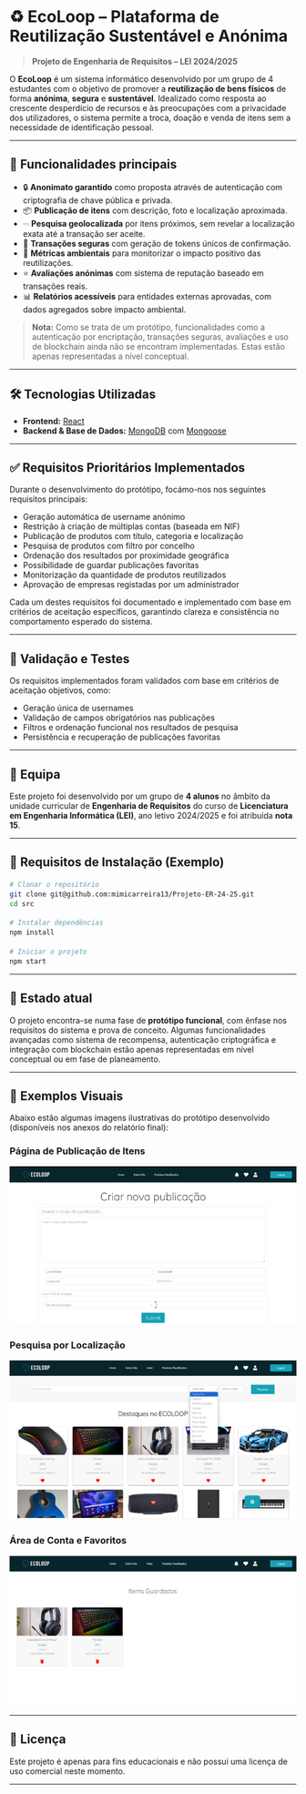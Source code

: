 # ♻️ EcoLoop – Plataforma de Reutilização Sustentável e Anónima

> **Projeto de Engenharia de Requisitos – LEI 2024/2025**

O **EcoLoop** é um sistema informático desenvolvido por um grupo de 4 estudantes com o objetivo de promover a **reutilização de bens físicos** de forma **anónima**, **segura** e **sustentável**. Idealizado como resposta ao crescente desperdício de recursos e às preocupações com a privacidade dos utilizadores, o sistema permite a troca, doação e venda de itens sem a necessidade de identificação pessoal.

---

## 🚀 Funcionalidades principais

- 🔒 **Anonimato garantido** como proposta através de autenticação com criptografia de chave pública e privada.
- 📦 **Publicação de itens** com descrição, foto e localização aproximada.
- 🖘️ **Pesquisa geolocalizada** por itens próximos, sem revelar a localização exata até a transação ser aceite.
- 🪹 **Transações seguras** com geração de tokens únicos de confirmação.
- 🌱 **Métricas ambientais** para monitorizar o impacto positivo das reutilizações.
- ⭐ **Avaliações anónimas** com sistema de reputação baseado em transações reais.
- 📊 **Relatórios acessíveis** para entidades externas aprovadas, com dados agregados sobre impacto ambiental.

> **Nota:** Como se trata de um protótipo, funcionalidades como a autenticação por encriptação, transações seguras, avaliações e uso de blockchain ainda não se encontram implementadas. Estas estão apenas representadas a nível conceptual.

---

## 🛠️ Tecnologias Utilizadas

- **Frontend:** [React](https://reactjs.org/)
- **Backend & Base de Dados:** [MongoDB](https://www.mongodb.com/) com [Mongoose](https://mongoosejs.com/)

---

## ✅ Requisitos Prioritários Implementados

Durante o desenvolvimento do protótipo, focámo-nos nos seguintes requisitos principais:

- Geração automática de username anónimo
- Restrição à criação de múltiplas contas (baseada em NIF)
- Publicação de produtos com título, categoria e localização
- Pesquisa de produtos com filtro por concelho
- Ordenação dos resultados por proximidade geográfica
- Possibilidade de guardar publicações favoritas
- Monitorização da quantidade de produtos reutilizados
- Aprovação de empresas registadas por um administrador

Cada um destes requisitos foi documentado e implementado com base em critérios de aceitação específicos, garantindo clareza e consistência no comportamento esperado do sistema.

---

## 🧪 Validação e Testes

Os requisitos implementados foram validados com base em critérios de aceitação objetivos, como:

- Geração única de usernames
- Validação de campos obrigatórios nas publicações
- Filtros e ordenação funcional nos resultados de pesquisa
- Persistência e recuperação de publicações favoritas

---

## 🥑 Equipa

Este projeto foi desenvolvido por um grupo de **4 alunos** no âmbito da unidade curricular de **Engenharia de Requisitos** do curso de **Licenciatura em Engenharia Informática (LEI)**, ano letivo 2024/2025 e foi atribuída **nota 15**.

---

## 🧾 Requisitos de Instalação (Exemplo)

```bash
# Clonar o repositório
git clone git@github.com:mimicarreira13/Projeto-ER-24-25.git
cd src

# Instalar dependências
npm install

# Iniciar o projeto
npm start
```

---

## 📌 Estado atual

O projeto encontra-se numa fase de **protótipo funcional**, com ênfase nos requisitos do sistema e prova de conceito. Algumas funcionalidades avançadas como sistema de recompensa, autenticação criptográfica e integração com blockchain estão apenas representadas em nível conceptual ou em fase de planeamento.

---

## 📸 Exemplos Visuais

Abaixo estão algumas imagens ilustrativas do protótipo desenvolvido (disponíveis nos anexos do relatório final):

### Página de Publicação de Itens
![Publicação de Itens](./images/publicacao.png)

### Pesquisa por Localização
![Pesquisa Local](./images/pesquisa_local.png)

### Área de Conta e Favoritos
![Gestão de Conta](./images/gestao_conta.png)


---

## 📄 Licença

Este projeto é apenas para fins educacionais e não possui uma licença de uso comercial neste momento.

---

